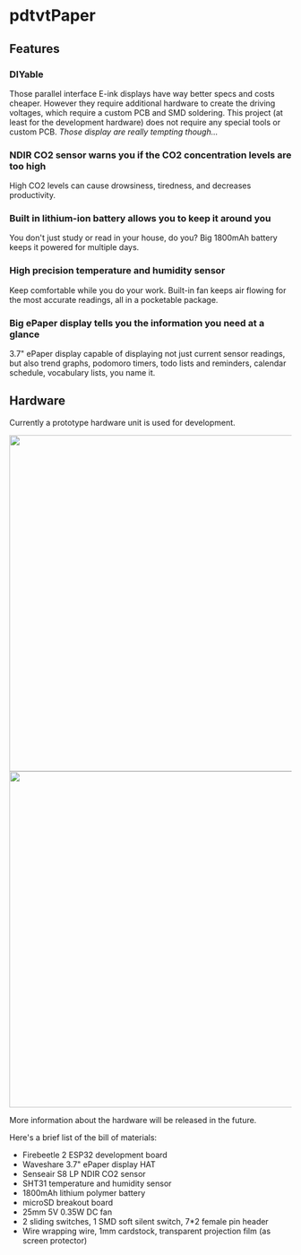 # pdtvtPaper

## Features
### DIYable
Those parallel interface E-ink displays have way better specs and costs cheaper. However they require additional hardware to create the driving voltages, which require a custom PCB and SMD soldering. This project (at least for the development hardware) does not require any special tools or custom PCB. *Those display are really tempting though...*

### NDIR CO2 sensor warns you if the CO2 concentration levels are too high
High CO2 levels can cause drowsiness, tiredness, and decreases productivity.

### Built in lithium-ion battery allows you to keep it around you
You don't just study or read in your house, do you? Big 1800mAh battery keeps it powered for multiple days.

### High precision temperature and humidity sensor
Keep comfortable while you do your work. Built-in fan keeps air flowing for the most accurate readings, all in a pocketable package.

### Big ePaper display tells you the information you need at a glance
3.7" ePaper display capable of displaying not just current sensor readings, but also trend graphs, podomoro timers, todo lists and reminders, calendar schedule, vocabulary lists, you name it.

## Hardware
Currently a prototype hardware unit is used for development.

<img src="https://user-images.githubusercontent.com/39593345/214409581-683daf63-70bc-40a5-ba18-ba921ecbcfc6.jpg" width="600">
<img src="https://user-images.githubusercontent.com/39593345/214411266-e306f47f-5894-4bed-a6c8-5000fd809282.jpg" width="600">

More information about the hardware will be released in the future.

Here's a brief list of the bill of materials:
- Firebeetle 2 ESP32 development board
- Waveshare 3.7" ePaper display HAT
- Senseair S8 LP NDIR CO2 sensor
- SHT31 temperature and humidity sensor
- 1800mAh lithium polymer battery
- microSD breakout board
- 25mm 5V 0.35W DC fan
- 2 sliding switches, 1 SMD soft silent switch, 7*2 female pin header
- Wire wrapping wire, 1mm cardstock, transparent projection film (as screen protector)
